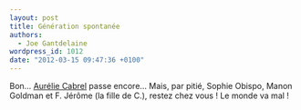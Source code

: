 ```yaml
---
layout: post
title: Génération spontanée
authors:
  - Joe Gantdelaine
wordpress_id: 1012
date: "2012-03-15 09:47:36 +0100"
---
```


Bon… [Aurélie Cabrel](http://www.youtube.com/watch?v=RqdyuKRkUl8) passe encore…
Mais, par pitié, Sophie Obispo, Manon Goldman et F. Jérôme (la fille de C.),
restez chez vous ! Le monde va mal !
